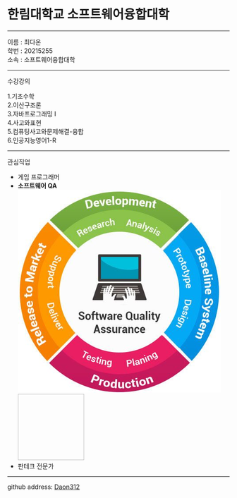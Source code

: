 # 한림대학교  소프트웨어융합대학
---
이름 : 최다온   
학번 : 20215255   
소속 : 소프트웨어융합대학   

-------------------   
수강강의   

1.기초수학   
2.이산구조론   
3.자바프로그래밍 I   
4.사고와표현   
5.컴퓨팅사고와문제해결-융합   
6.인공지능영어1-R   

------------------
관심직업 
* 게임 프로그래머
* **소프트웨어 QA**            ![qa사진](what-is-software-quality-assurance.jpg)   <img scr=what-is-software-quality-assurance.jpg height=150 width=150>
* 판테크 전문가   

-------------------

github address: [Daon312][github]   

[github]:http://github.com/Daon312
